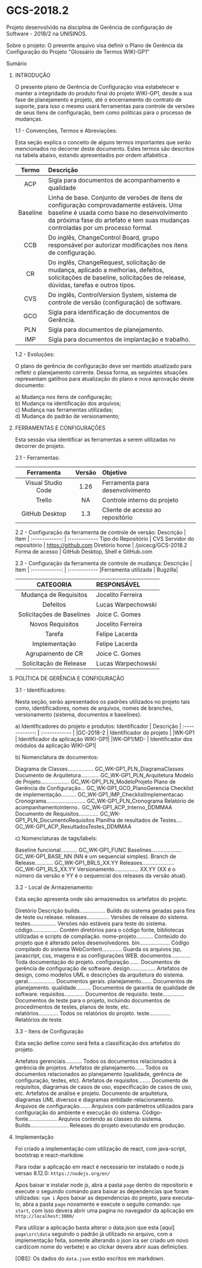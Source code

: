 # GCS-2018.2

Projeto desenvolvido na disciplina de Gerência de configuração de Software - 2018/2 na UNISINOS.

Sobre o projeto:
O presente arquivo visa definir o Plano de Gerência da Configuração do Projeto "Glossário de Termos WIKI-GP1"

Sumário



1. INTRODUÇÃO

	O presente plano de Gerência de Configuração visa estabelecer e manter a integridade do produto final do projeto WIKI-GP1, desde a sua fase de planejamento e projeto, até o encerramento do contrato de suporte, para isso o mesmo usará ferramentas para controle de versões de seus itens de configuração, bem como políticas para o processo de mudanças.

	1.1 - Convenções, Termos e Abreviações:

	Esta seção explica o conceito de alguns termos importantes que serão mencionados no decorrer deste documento. Estes termos são descritos na 		tabela abaixo, estando apresentados por ordem alfabética .

	Termo |	Descrição
	| :------------: | :------------ |
	| ACP   | Sigla para documentos de acompanhamento e qualidade   |
	| Baseline | Linha de base. Conjunto de versões de itens de configuração comprovadamente estáveis. Uma baseline é usada como base no desenvolvimento da próxima fase do artefato e tem suas mudanças controladas por um processo formal. |
	|CCB | Do inglês, ChangeControl Board, grupo responsável por autorizar modificações nos itens de configuração.|
	| CR | Do inglês, ChangeRequest, solicitação de mudança, aplicado a melhorias, defeitos, solicitações de baseline, solicitações de release, dúvidas, tarefas e outros tipos. |
	|CVS | Do inglês, ControlVersion System, sistema de controle de versão (configuração) de software. |
	|GCO |Sigla para identificação de documentos de Gerência. |
	|PLN | Sigla para documentos de planejamento. |
	|IMP | Sigla para documentos de implantação e trabalho.|

	1.2 - Evoluções:

	O plano de gerência de configuração deve ser mantido atualizado para refletir o planejamento corrente. Dessa forma, as seguintes situações 			representam gatilhos para atualização do plano e nova aprovação deste documento:

	a) Mudança nos itens de configuração;<br />
	b) Mudança na identificação dos arquivos;<br />
	c) Mudança nas ferramentas utilizadas;<br />
	d) Mudança do padrão de versionamento;<br />

2. FERRAMENTAS E CONFIGURAÇÕES

	Esta sessão visa identificar as ferramentas a serem utilizadas no decorrer do projeto.

	2.1 - Ferramentas:

	Ferramenta | Versão | Objetivo
	:--------: | :----: | :--------
	| Visual Studio Code | 1.26 | Ferramenta para desenvolvimento|
	| Trello | NA | Controle interno do projeto|
	| GitHub Desktop | 1.3 | Cliente de acesso ao repositório|

	2.2 - Configuração da ferramenta de controle de versão:
	Descrição        | Item
	| :------------: | :------------ 
	Tipo do Repositório | CVS
	Servidor do repositório | https://github.com
	Diretório home | /joicecg/GCS-2018.2
	Forma de acesso | GitHub Desktop, Shell e GitHub.com

	2.3 - Configuração da ferramenta de controle de mudança:
	Descrição        | Item
	| :------------: | :------------ 
	|Ferramenta utilizada |	Bugzilla|


	CATEGORIA		| RESPONSÁVEL
	| :-------------------: | :------------------- |
	|Mudança de Requisitos | Jocelito Ferreira|
	|Defeitos | Lucas Warpechowski|
	|Solicitações de Baselines | Joice C. Gomes|
	|Novos Requisitos | Jocelito Ferreira|
	|Tarefa | Felipe Lacerda|
	|Implementação | Felipe Lacerda|
	|Agrupamento de CR | Joice C. Gomes|
	|Solicitação de Release | Lucas Warpechowski|

3. POLÍTICA DE GERÊNCIA E CONFIGURAÇÃO

	3.1 - Identificadores:

	Nesta seção, serão apresentados os padrões utilizados no projeto tais como, identificadores, nomes de arquivos, nomes de branches, versionamento 	(sistema, documentos e baselines).

	a) Identificadores do projeto e produtos:
	Identificador 	 | Descrição
	| :------------: | :------------ |
	|GC-2018-2 | Identificador do projeto |
	|WK-GP1 | Identificador da aplicação WIKI-GP1|
	|WK-GP1/MD-<nome> | Identificador dos módulos da aplicação WIKI-GP1|

	b) Nomenclatura de documentos:

	Diagrama de Classes................. GC_WK-GP1_PLN_DiagramaClasses
	Documento de Arquitetura............ GC_WK-GP1_PLN_Arquitetura
	Modelo de Projeto................... GC_WK-GP1_PLN_ModeloProjeto
	Plano de Gerência de Configuração... GC_WK-GP1_GCO_PlanoGerencia
	Checklist de implementação.......... GC_WK-GP1_IMP_ChecklistImplementacao
	Cronograma.......................... GC_WK-GP1_PLN_Cronograma
	Relatório de acompanhamentointerno.. GC_WK-GP1_ACP_Interno_DDMMAA
	Documento de Requisitos............. GC_WK-GP1_PLN_DocumentoRequisitos
	Planilha de resultados de Testes.... GC_WK-GP1_ACP_ResultadosTestes_DDMMAA

	c) Nomenclaturas de tags/labels:

	Baseline funcional........... GC_WK-GP1_FUNC
	Baselines.................... GC_WK-GP1_BASE_NN (NN é um sequencial simples).
	Branch de Release............ GC_WK-GP1_BRLS_XX.YY
	Releases..................... GC_WK-GP1_RLS_XX.YY
	Versionamento................ XX.YY (XX é o número da versão e YY é o sequencial dos releases da versão atual).

	3.2 - Local de Armazenamento:
	
	Esta seção apresenta onde são armazenados os artefatos do projeto.

	Diretório		Descrição
	builds.................	Builds do sistema geradas para fins de teste ou release.
	releases............... Versões de release do sistema.
	testes................. Versões não estáveis para teste do sistema.
	código.................	Contém diretórios para o código fonte, bibliotecas utilizadas e scripts de compilação.
	nome-projeto...........	Conteúdo do projeto que é alterado pelos desenvolvedores.
	bin....................	Código compilado do sistema
	WebContent.............	Guarda os arquivos jsp, javascript, css, imagens e as configurações WEB.
	documentos.............	Toda documentação do projeto.
	    configuração.......	Documentos de gerência de configuração de software.
	design.................	Artefatos de design, como modelos UML e descrições da arquitetura do sistema.
	geral..................	Documentos gerais.
	    planejamento....... Documentos de planejamento.
	    qualidade..........	Documentos de garantia de qualidade de software.
	requisitos.............	Documentos de requisito.
	    teste..............	Documentos de teste para o projeto, incluindo documentos de procedimentos de testes, planos de teste, etc.	
	relatórios.............	Todos os relatórios do projeto.
	    teste.............. Relatórios de teste.

	3.3 - Itens de Configuração
	
	Esta seção define como será feita a classificação dos artefatos do projeto.
	
	Artefatos gerenciais...........	Todos os documentos relacionados à gerência de projetos.
	Artefatos de planejamento......	Todos os documentos relacionados ao planejamento (qualidade, gerência de configuração, testes, etc).
	Artefatos de requisitos........	Documento de requisitos, diagramas de casos de uso, especificação de casos de uso, etc.
	Artefatos de análise e projeto.	Documento de arquitetura, diagramas UML diversos e diagramas entidade-relacionamento.
	Arquivos de configuração.......	Arquivos com parâmetros utilizados para configuração do ambiente e execução do sistema.
	Código-fonte...................	Arquivos contendo as classes do sistema.
	Builds.........................	Releases do projeto executando em produção.

3. Implementação

	Foi criado a implementação com utilização de react, com java-script, bootstrap e react-markdow.
	
	Para rodar a aplicação em react é necessario ter instalado o node.js versao 8.12.0: `https://nodejs.org/en/`
	
	Apos baixar e instalar node js, abra a pasta `page` dentro do repositorio e execute o seguindo comando
	para baixar as dependencias que foram utilizadas: `npm i`
	Apos baixar as dependencias do prejeto, para executa-lo, abra a pasta `page` novamente e execute o seguite comando: `npm start`, com isso devera abrir uma pagina no navegador da aplicação em `http://localhost:3000/`

	Para utilizar a aplicação basta alterar o data.json que esta [aqui] `page\src\data` seguindo o padrão já utilizado no arquivo, com a implementação feita, somente alterando o json ira ser criado um novo card(com nome do verbete) e ao clickar devera abrir suas definições.

	[OBS]: Os dados do `data.json` estão escritos em markdown.
	
	

